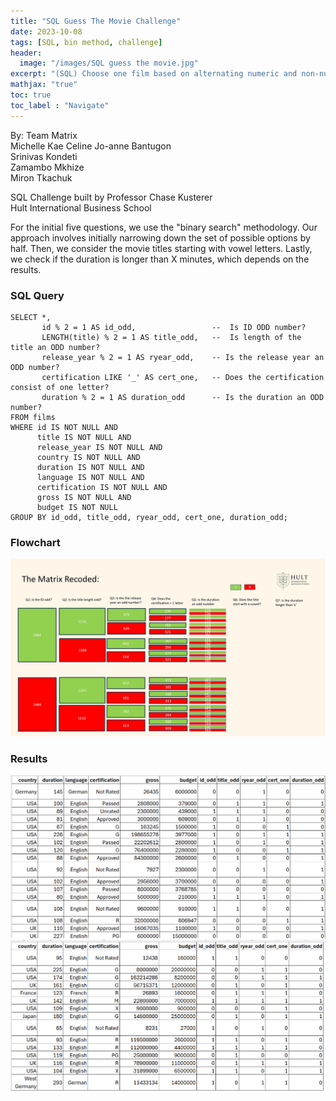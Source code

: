 ```yaml
---
title: "SQL Guess The Movie Challenge"
date: 2023-10-08
tags: [SQL, bin method, challenge]
header:
  image: "/images/SQL guess the movie.jpg"
excerpt: "(SQL) Choose one film based on alternating numeric and non-numeric yes/no questions. Only 3 maximum questions per column are allowed. "
mathjax: "true"
toc: true
toc_label : "Navigate"
---
```

By: Team Matrix <br>
Michelle Kae Celine Jo-anne Bantugon<br>
Srinivas Kondeti <br>
Zamambo Mkhize <br>
Miron Tkachuk<br>

SQL Challenge built by Professor Chase Kusterer <br>
Hult International Business School<br>

For the initial five questions, we use the "binary search" methodology. Our approach involves initially narrowing down the set of possible options by half. Then, we consider the movie titles starting with vowel letters. Lastly, we check if the duration is longer than X minutes, which depends on the results.

### SQL Query
```
SELECT *, 
       id % 2 = 1 AS id_odd,                 --  Is ID ODD number?
       LENGTH(title) % 2 = 1 AS title_odd,   --  Is length of the title an ODD number?
       release_year % 2 = 1 AS ryear_odd,    -- Is the release year an ODD number?
       certification LIKE '_' AS cert_one,   -- Does the certification consist of one letter?
       duration % 2 = 1 AS duration_odd      -- Is the duration an ODD number?
FROM films
WHERE id IS NOT NULL AND
      title IS NOT NULL AND
      release_year IS NOT NULL AND
      country IS NOT NULL AND
      duration IS NOT NULL AND
      language IS NOT NULL AND
      certification IS NOT NULL AND
      gross IS NOT NULL AND
      budget IS NOT NULL
GROUP BY id_odd, title_odd, ryear_odd, cert_one, duration_odd;
```
### Flowchart
![Flowchart](images/The_Matrix_SQL_Flowchart.jpg)

### <b> Results </b><br>
![SQL Query Results](images/sql_movie_part_1.png)
<br>
![SQL Query Results](images/sql_movie_part_2.png)
